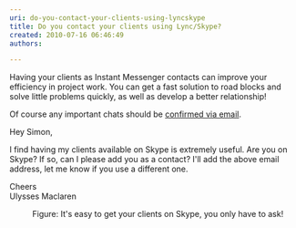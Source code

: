 ```yaml
---
uri: do-you-contact-your-clients-using-lyncskype
title: Do you contact your clients using Lync/Skype?
created: 2010-07-16 06:46:49
authors:

---
```





<span class='intro'> ​Having your clients as Instant Messenger contacts can improve your efficiency in project work. You can get a fast solution to road blocks and solve little problems quickly, as well as develop a better relationship!  </span>

<p>Of course any important chats should be 
   <a href="http&#58;//www.ssw.com.au/ssw/Standards/Rules/RulestoBetterInstantMessenger.aspx#ImportantChatsEmail">confirmed via email</a>. </p><dl class="good"><dt><p>Hey Simon,​​​</p><p>I find having my clients available on&#160;Skype is extremely useful. Are you on Skype? If so, can I please add you as a contact? I'll add the above email address, let me know if you use a different one. </p><p>Cheers<br>Ulysses Maclaren</p></dt><dd>Figure&#58; It's easy to get your clients on Skype, you only have to ask! </dd></dl>


